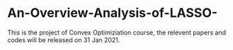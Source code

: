 # An-Overview-Analysis-of-LASSO-

This is the project of Convex Optimiziation course, the relevent papers and codes will be released on 31 Jan 2021.
